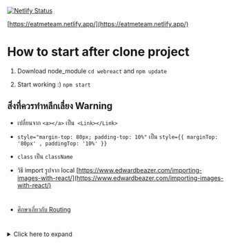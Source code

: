 
[![Netlify Status](https://api.netlify.com/api/v1/badges/1e05fff3-e0ba-4355-93ee-c92a4fd7394a/deploy-status)](https://app.netlify.com/sites/eatmeteam/deploys)

[https://eatmeteam.netlify.app/](https://eatmeteam.netlify.app/)

# How to start after clone project

 1. Download node_module
 `cd webreact` and ``npm update``
 
 2. Start working :)
 `npm start`
    

## สิ่งที่ควรทำหลีกเลี่ยง Warning

 - เปลื่ยนจาก `<a></a>` เป็น` <Link></Link>`
 - `style="margin-top: 80px; padding-top: 10%"` เป็น
   `style={{ marginTop: '80px' , paddingTop: '10%' }}`
   
 - `class` เป็น `className`
- วิธี import รูปจาก local [https://www.edwardbeazer.com/importing-images-with-react/](https://www.edwardbeazer.com/importing-images-with-react/)

#

 - [ศึกษาเกี่ยวกับ Routing](https://devahoy.com/blog/2018/02/basic-web-with-react-router-v4/#step-3)
#

<details><summary>Click here to expand</summary>
<p>
	
This project was bootstrapped with [Create React App](https://github.com/facebook/create-react-app).
## Available Scripts

In the project directory, you can run:

### `npm start`

Runs the app in the development mode.<br />
Open [http://localhost:3000](http://localhost:3000) to view it in the browser.

The page will reload if you make edits.<br />
You will also see any lint errors in the console.

### `npm test`

Launches the test runner in the interactive watch mode.<br />
See the section about [running tests](https://facebook.github.io/create-react-app/docs/running-tests) for more information.

### `npm run build`

Builds the app for production to the `build` folder.<br />
It correctly bundles React in production mode and optimizes the build for the best performance.

The build is minified and the filenames include the hashes.<br />
Your app is ready to be deployed!

See the section about [deployment](https://facebook.github.io/create-react-app/docs/deployment) for more information.

### `npm run eject`

**Note: this is a one-way operation. Once you `eject`, you can’t go back!**

If you aren’t satisfied with the build tool and configuration choices, you can `eject` at any time. This command will remove the single build dependency from your project.

Instead, it will copy all the configuration files and the transitive dependencies (webpack, Babel, ESLint, etc) right into your project so you have full control over them. All of the commands except `eject` will still work, but they will point to the copied scripts so you can tweak them. At this point you’re on your own.

You don’t have to ever use `eject`. The curated feature set is suitable for small and middle deployments, and you shouldn’t feel obligated to use this feature. However we understand that this tool wouldn’t be useful if you couldn’t customize it when you are ready for it.

## Learn More

You can learn more in the [Create React App documentation](https://facebook.github.io/create-react-app/docs/getting-started).

To learn React, check out the [React documentation](https://reactjs.org/).

### Code Splitting

This section has moved here: https://facebook.github.io/create-react-app/docs/code-splitting

### Analyzing the Bundle Size

This section has moved here: https://facebook.github.io/create-react-app/docs/analyzing-the-bundle-size

### Making a Progressive Web App

This section has moved here: https://facebook.github.io/create-react-app/docs/making-a-progressive-web-app

### Advanced Configuration

This section has moved here: https://facebook.github.io/create-react-app/docs/advanced-configuration

### Deployment

This section has moved here: https://facebook.github.io/create-react-app/docs/deployment

### `npm run build` fails to minify

This section has moved here: https://facebook.github.io/create-react-app/docs/troubleshooting#npm-run-build-fails-to-minify
</p>
</details>
